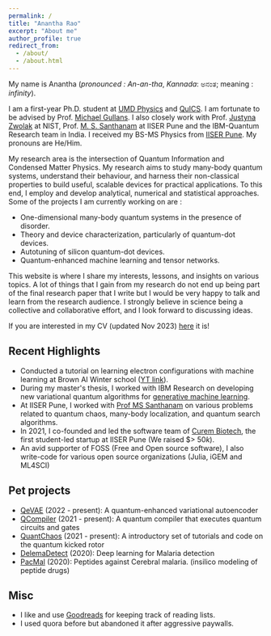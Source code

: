 ```yaml
---
permalink: /
title: "Anantha Rao"
excerpt: "About me"
author_profile: true
redirect_from: 
  - /about/
  - /about.html
---
```

My name is Anantha (*pronounced : An-an-tha*, *Kannada*: ಅನಂತ; meaning : *infinity*). 

I am a first-year Ph.D. student at <a href="https://umdphysics.umd.edu" target="_blank">UMD Physics</a> and <a href="https://quics.umd.edu/" target="_blank">QuICS</a>. I am fortunate to be advised by Prof. <a href="https://quics.umd.edu/people/michael-gullans" target="_blank">Michael Gullans</a>. I also closely work with Prof. <a href="https://www.nist.gov/people/justyna-zwolak" target="_blank">Justyna Zwolak</a> at NIST, Prof. <a href="http://www.iiserpune.ac.in/~santh/" target="_blank">M. S. Santhanam</a> at IISER Pune and the IBM-Quantum Research team in India. I received my BS-MS Physics from <a href="https://www.iiserpune.ac.in/" target="_blank">IISER Pune</a>. My pronouns are He/Him.  

My research area is the intersection of Quantum Information and Condensed Matter Physics. My research aims to study many-body quantum systems, understand their behaviour, and harness their non-classical properties to build useful, scalable devices for practical applications. To this end, I employ and develop analytical, numerical and statistical approaches. Some of the projects I am currently working on are : 

- One-dimensional many-body quantum systems in the presence of disorder.
- Theory and device characterization, particularly of quantum-dot devices. 
- Autotuning of silicon quantum-dot devices.
- Quantum-enhanced machine learning and tensor networks. 

This website is where I share my interests, lessons, and insights on various topics. A lot of things that I gain from my research do not end up being part of the final research paper that I write but I would be very happy to talk and learn from the research audience. I strongly believe in science being a collective and collaborative effort, and I look forward to discussing ideas.

If you are interested in my CV (updated Nov 2023) <a href="https://raw.githubusercontent.com/Anantha-Rao12/Anantha-Rao12.github.io/master/files/AnanthaRao_CV.pdf" target="_blank">here</a> it is!

## Recent Highlights
- Conducted a tutorial on learning electron configurations with machine learning at Brown AI Winter school (<a href="https://www.youtube.com/watch?v=pmrNGed_Mwo" target="_blank">YT link</a>). 
- During my master's thesis, I worked with IBM Research on developing new variational quantum algorithms for [generative machine learning](https://en.wikipedia.org/wiki/Generative_model).  
- At IISER Pune, I worked with <a href="http://www.iiserpune.ac.in/~santh/" target="_blank">Prof MS Santhanam</a> on various problems related to quantum chaos, many-body localization, and quantum search algorithms. 
- In 2021, I co-founded and led the software team of <a href="https://curembiotech.com/" target="_blank">Curem Biotech</a>, the first student-led startup at IISER Pune (We raised $> $50k$).
- An avid supporter of FOSS (Free and Open source software), I also write-code for various open source organizations (Julia, iGEM and ML4SCI) 

## Pet projects
- <a href="https://github.com/Anantha-Rao12/QVAE" target="_blank">QeVAE</a> (2022 - present): A quantum-enhanced variational autoencoder
- <a href="https://github.com/Anantha-Rao12/QCompiler" target="_blank">QCompiler</a> (2021 - present): A quantum compiler that executes quantum circuits and gates
- <a href="https://github.com/Anantha-Rao12/QuantChaos" target="_blank">QuantChaos</a> (2021 - present): A introductory set of tutorials and code on the quantum kicked rotor
- <a href="https://github.com/Anantha-Rao12/DeleMa-detect" target="_blank">DelemaDetect</a> (2020): Deep learning for Malaria detection
- <a href="https://github.com/Anantha-Rao12/Peptides-against-Cerebral-Malaria" target="_blank">PacMal</a> (2020): Peptides against Cerebral malaria. (insilico modeling of peptide drugs)


## Misc 
- I like and use <a href="https://www.goodreads.com/user/show/114317125-anantha-rao" target="_blank">Goodreads</a> for keeping track of reading lists.
- I used quora before but abandoned it after aggressive paywalls.

